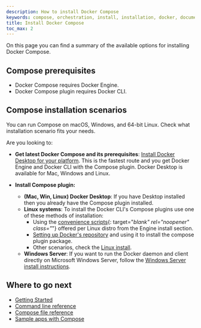 ```yaml
---
description: How to install Docker Compose
keywords: compose, orchestration, install, installation, docker, documentation
title: Install Docker Compose
toc_max: 2
---
```


On this page you can find a summary of the available options for installing Docker Compose. 

## Compose prerequisites

* Docker Compose requires Docker Engine.
* Docker Compose plugin requires Docker CLI.

## Compose installation scenarios
You can run Compose on macOS, Windows, and 64-bit Linux. Check what installation scenario fits your needs. 

Are you looking to:

* __Get latest Docker Compose and its prerequisites__:
[Install Docker Desktop for your platform](./compose-desktop.md). This is the fastest route and you get Docker Engine and Docker CLI with the Compose plugin. Docker Desktop is available for Mac, Windows and Linux.

* __Install Compose plugin:__
  + __(Mac, Win, Linux) Docker Desktop__: If you have Desktop installed then you already have the Compose plugin installed.
  + __Linux systems__: To install the Docker CLI's Compose plugins use one of these methods of installation: 
     + Using the [convenience scripts](../../engine/install/#server){: target="_blank" rel="noopener" class="_"} offered per Linux distro from the Engine install section.
     + [Setting up Docker's repository](compose-plugin#install-using-the-repository) and using it to install the compose plugin package.     
     + Other scenarios, check the [Linux install](compose-plugin#installing-compose-on-linux-systems).
  + __Windows Server__: If you want to run the Docker daemon and client directly on Microsoft Windows Server, follow the [Windows Server install instructions](compose-plugin#install-compose-on-windows-server).

## Where to go next

- [Getting Started](../gettingstarted.md)
- [Command line reference](../../reference/index.md)
- [Compose file reference](../compose-file/index.md)
- [Sample apps with Compose](../samples-for-compose.md)

